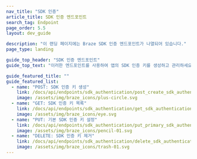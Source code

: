 ```yaml
---
nav_title: "SDK 인증"
article_title: SDK 인증 엔드포인트
search_tag: Endpoint
page_order: 5.5
layout: dev_guide

description: "이 랜딩 페이지에는 Braze SDK 인증 엔드포인트가 나열되어 있습니다."
page_type: landing

guide_top_header: "SDK 인증 엔드포인트"
guide_top_text: "이러한 엔드포인트를 사용하여 앱의 SDK 인증 키를 생성하고 관리하세요. SDK 인증 키를 사용하면 Braze로 모바일 SDK 인스턴스를 안전하게 인증할 수 있습니다."

guide_featured_title: ""
guide_featured_list:
  - name: "POST: SDK 인증 키 생성"
    link: /docs/api/endpoints/sdk_authentication/post_create_sdk_authentication_key/
    image: /assets/img/braze_icons/plus-circle.svg
  - name: "GET: SDK 인증 키 목록"
    link: /docs/api/endpoints/sdk_authentication/get_sdk_authentication_keys/
    image: /assets/img/braze_icons/eye.svg
  - name: "PUT: 기본 SDK 인증 키 설정"
    link: /docs/api/endpoints/sdk_authentication/put_primary_sdk_authentication_key/
    image: /assets/img/braze_icons/pencil-01.svg
  - name: "DELETE: SDK 인증 키 제거"
    link: /docs/api/endpoints/sdk_authentication/delete_sdk_authentication_key/
    image: /assets/img/braze_icons/trash-01.svg
---
```

